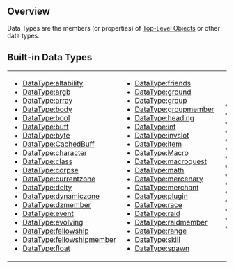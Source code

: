 ## Overview

Data Types are the members (or properties) of [Top-Level Objects](../top-level-objects/top-level-objects.md) or other data types.

## Built-in Data Types

<table>
<tbody>
<tr class="odd">
<td><ul>
<li><a href="datatype-altability.md">DataType:altability</a></li>
<li><a href="datatype-argb.md">DataType:argb</a></li>
<li><a href="datatype-array.md">DataType:array</a></li>
<li><a href="datatype-body.md">DataType:body</a></li>
<li><a href="datatype-bool.md">DataType:bool</a></li>
<li><a href="datatype-buff.md">DataType:buff</a></li>
<li><a href="datatype-byte.md">DataType:byte</a></li>
<li><a href="datatype-cachedbuff.md">DataType:CachedBuff</a></li>
<li><a href="datatype-character.md">DataType:character</a></li>
<li><a href="datatype-class.md">DataType:class</a></li>
<li><a href="datatype-corpse.md">DataType:corpse</a></li>
<li><a href="datatype-currentzone.md">DataType:currentzone</a></li>
<li><a href="datatype-deity.md">DataType:deity</a></li>
<li><a href="datatype-dynamiczone.md">DataType:dynamiczone</a></li>
<li><a href="datatype-dzmember.md">DataType:dzmember</a></li>
<li><a href="datatype-event.md">DataType:event</a></li>
<li><a href="datatype-evolving.md">DataType:evolving</a></li>
<li><a href="datatype-fellowship.md">DataType:fellowship</a></li>
<li><a href="datatype-fellowshipmember.md">DataType:fellowshipmember</a></li>
<li><a href="datatype-float.md">DataType:float</a></li>
</ul></td>
<td><ul>
<li><a href="datatype-friends.md">DataType:friends</a></li>
<li><a href="datatype-ground.md">DataType:ground</a></li>
<li><a href="datatype-group.md">DataType:group</a></li>
<li><a href="datatype-groupmember.md">DataType:groupmember</a></li>
<li><a href="datatype-heading.md">DataType:heading</a></li>
<li><a href="datatype-int.md">DataType:int</a></li>
<li><a href="datatype-invslot.md">DataType:invslot</a></li>
<li><a href="datatype-item.md">DataType:item</a></li>
<li><a href="datatype-macro.md">DataType:Macro</a></li>
<li><a href="datatype-macroquest.md">DataType:macroquest</a></li>
<li><a href="datatype-math.md">DataType:math</a></li>
<li><a href="datatype-mercenary.md">DataType:mercenary</a></li>
<li><a href="datatype-merchant.md">DataType:merchant</a></li>
<li><a href="datatype-plugin.md">DataType:plugin</a></li>
<li><a href="datatype-race.md">DataType:race</a></li>
<li><a href="datatype-raid.md">DataType:raid</a></li>
<li><a href="datatype-raidmember.md">DataType:raidmember</a></li>
<li><a href="datatype-range.md">DataType:range</a></li>
<li><a href="datatype-skill.md">DataType:skill</a></li>
<li><a href="datatype-spawn.md">DataType:spawn</a></li>
</ul></td>
<td><ul>
<li><a href="datatype-spell.md">DataType:spell</a></li>
<li><a href="datatype-string.md">DataType:string</a></li>
<li><a href="datatype-switch.md">DataType:switch</a></li>
<li><a href="datatype-target.md">DataType:target</a></li>
<li><a href="datatype-task.md">DataType:task</a></li>
<li><a href="datatype-taskmember.md">Datatype:taskmember</a></li>
<li><a href="datatype-taskmember.md">DataType:taskmember</a></li>
<li><a href="datatype-ticks.md">DataType:ticks</a></li>
<li><a href="datatype-time.md">DataType:time</a></li>
<li><a href="datatype-timer.md">DataType:timer</a></li>
<li><a href="datatype-type.md">DataType:type</a></li>
<li><a href="datatype-window.md">DataType:window</a></li>
<li><a href="datatype-xtaggrocount.md">DataType:xtaggrocount</a></li>
<li><a href="datatype-xtarget.md">DataType:xtarget</a></li>
<li><a href="datatype-zone.md">DataType:zone</a></li>
</ul></td>
</tr>
</tbody>
</table>


